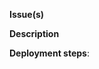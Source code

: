**Issue(s)**
<!-- URL to issue(s) related to this PR -->

**Description**
<!-- Description of the contents of this PR -->


**Deployment steps**:
<!-- Use this section to indicate if there are any actions that should be 
carried out after this PR is merged and deployed. For example, use this 
section to indicate that a "cronjob should be set up to run command X every Y".
If no deployment steps are required you can indicate "None" or remove this section. -->
